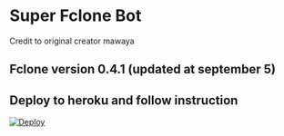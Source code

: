 # Super Fclone Bot

Credit to original creator mawaya

## Fclone version 0.4.1 (updated at september 5)

## Deploy to heroku and follow instruction

[![Deploy](https://www.herokucdn.com/deploy/button.svg)](https://dashboard.heroku.com/new?template=https://github.com/kzinthant-kas/superfclone)
